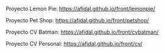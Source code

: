 Proyecto Lemon Pie: https://afidal.github.io/front/lemonpie/

Proyecto Pet Shop: https://afidal.github.io/front/petshop/

Proyecto CV Batman: https://afidal.github.io/front/cvbatman/

Proyecto CV Personal: https://afidal.github.io/front/cv/